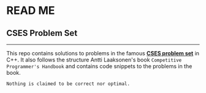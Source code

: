 # READ ME

## CSES Problem Set
---
This repo contains solutions to problems in the famous [**CSES problem set**](https://cses.fi/problemset/) in C++. It also follows the  structure Antti Laaksonen's book `Competitive Programmer's Handbook` and contains code snippets to the problems in the book.  

```
Nothing is claimed to be correct nor optimal.
```